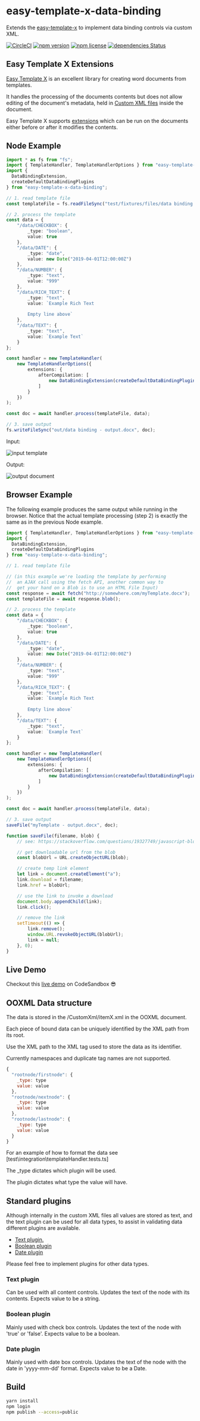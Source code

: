 # easy-template-x-data-binding

Extends the [easy-template-x](https://github.com/alonrbar/easy-template-x) to implement data binding controls via custom XML.

[![CircleCI](https://circleci.com/gh/sebastianrogers/easy-template-x-data-binding.svg?style=shield)](https://circleci.com/gh/sebastianrogers/easy-template-x-data-binding)
[![npm version](https://img.shields.io/npm/v/easy-template-x-data-binding.svg)](https://www.npmjs.com/package/easy-template-x-data-binding)
[![npm license](https://img.shields.io/npm/l/easy-template-x-data-binding.svg)](https://www.npmjs.com/package/easy-template-x-data-binding)
[![dependencies Status](https://david-dm.org/sebastianrogers/easy-template-x-data-binding/status.svg)](https://david-dm.org/sebastianrogers/easy-template-x-data-binding)

## Easy Template X Extensions

[Easy Template X](https://github.com/alonrbar/easy-template-x) is an excellent library for creating word documents from templates.

It handles the processing of the documents contents but does not allow editing of the document's metadata, held in [Custom XML files](https://docs.microsoft.com/en-gb/archive/blogs/modonovan/word-2007-content-controls-and-xml-part-1-the-basics) inside the document.

Easy Template X supports [extensions](https://github.com/alonrbar/easy-template-x#extensions) which can be run on the documents either before or after it modifies the contents.

## Node Example

```typescript
import * as fs from "fs";
import { TemplateHandler, TemplateHandlerOptions } from "easy-template-x";
import {
  DataBindingExtension,
  createDefaultDataBindingPlugins
} from "easy-template-x-data-binding";

// 1. read template file
const templateFile = fs.readFileSync("test/fixtures/files/data binding.docx");

// 2. process the template
const data = {
    "/data/CHECKBOX": {
        _type: "boolean",
        value: true
    },
    "/data/DATE": {
        _type: "date",
        value: new Date("2019-04-01T12:00:00Z")
    },
    "/data/NUMBER": {
        _type: "text",
        value: "999"
    },
    "/data/RICH_TEXT": {
        _type: "text",
        value: `Example Rich Text
        
        Empty line above`
    },
    "/data/TEXT": {
        _type: "text",
        value: `Example Text`
    }
};

const handler = new TemplateHandler(
    new TemplateHandlerOptions({
        extensions: {
            afterCompilation: [
                new DataBindingExtension(createDefaultDataBindingPlugins())
            ]
        }
    })
);

const doc = await handler.process(templateFile, data);

// 3. save output
fs.writeFileSync("out/data binding - output.docx", doc);
```

Input:

![input template](./docs/assets/template-in.png?raw=true)

Output:

![output document](./docs/assets/template-out.png?raw=true)

## Browser Example

The following example produces the same output while running in the browser.
Notice that the actual template processing (step 2) is exactly the same as in the previous Node example.

```typescript
import { TemplateHandler, TemplateHandlerOptions } from "easy-template-x";
import {
  DataBindingExtension,
  createDefaultDataBindingPlugins
} from "easy-template-x-data-binding";

// 1. read template file

// (in this example we're loading the template by performing
//  an AJAX call using the fetch API, another common way to
//  get your hand on a Blob is to use an HTML File Input)
const response = await fetch("http://somewhere.com/myTemplate.docx");
const templateFile = await response.blob();

// 2. process the template
const data = {
    "/data/CHECKBOX": {
        _type: "boolean",
        value: true
    },
    "/data/DATE": {
        _type: "date",
        value: new Date("2019-04-01T12:00:00Z")
    },
    "/data/NUMBER": {
        _type: "text",
        value: "999"
    },
    "/data/RICH_TEXT": {
        _type: "text",
        value: `Example Rich Text
        
        Empty line above`
    },
    "/data/TEXT": {
        _type: "text",
        value: `Example Text`
    }
};

const handler = new TemplateHandler(
    new TemplateHandlerOptions({
        extensions: {
            afterCompilation: [
                new DataBindingExtension(createDefaultDataBindingPlugins())
            ]
        }
    })
);

const doc = await handler.process(templateFile, data);

// 3. save output
saveFile("myTemplate - output.docx", doc);

function saveFile(filename, blob) {
    // see: https://stackoverflow.com/questions/19327749/javascript-blob-filename-without-link

    // get downloadable url from the blob
    const blobUrl = URL.createObjectURL(blob);

    // create temp link element
    let link = document.createElement("a");
    link.download = filename;
    link.href = blobUrl;

    // use the link to invoke a download
    document.body.appendChild(link);
    link.click();

    // remove the link
    setTimeout(() => {
        link.remove();
        window.URL.revokeObjectURL(blobUrl);
        link = null;
    }, 0);
}
```

## Live Demo

Checkout this [live demo](https://codesandbox.io/s/easy-template-x-data-binding-demo-s7t07?fontsize=14&module=%2Findex.ts) on CodeSandbox 😎

## OOXML Data structure

The data is stored in the /CustomXml/itemX.xml in the OOXML document.

Each piece of bound data can be uniquely identified by the XML path from its root.

Use the XML path to the XML tag used to store the data as its identifier.

Currently namespaces and duplicate tag names are not supported.

```js
{
  "rootnode/firstnode": {
    _type: type
    value: value
  },
  "rootnode/nextnode": {
    _type: type
    value: value
  },
  "rootnode/lastnode": {
    _type: type
    value: value
  }
}
```

For an example of how to format the data see [test\integration\templateHandler.tests.ts]

The \_type dictates which plugin will be used.

The plugin dictates what type the value will have.

## Standard plugins

Although internally in the custom XML files all values are stored as text, and the text plugin can be used for all data types, to assist in validating data different plugins are available.

-   [Text plugin.](#text-plugin)
-   [Boolean plugin](#boolean-plugin)
-   [Date plugin](#date-plugin)

Please feel free to implement plugins for other data types.

### Text plugin

Can be used with all content controls. Updates the text of the node with its contents. Expects value to be a string.

### Boolean plugin

Mainly used with check box controls. Updates the text of the node with 'true' or 'false'. Expects value to be a boolean.

### Date plugin

Mainly used with date box controls. Updates the text of the node with the date in 'yyyy-mm-dd' format. Expects value to be a Date.

## Build

```sh
yarn install
npm login
npm publish --access=public
```
